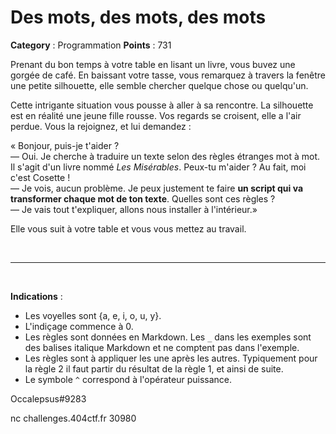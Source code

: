 # Des mots, des mots, des mots

**Category** : Programmation
**Points** : 731

Prenant du bon temps à votre table en lisant un livre, vous buvez une gorgée de café. En baissant votre tasse, vous remarquez à travers la fenêtre une petite silhouette, elle semble chercher quelque chose ou quelqu'un.

Cette intrigante situation vous pousse à aller à sa rencontre. La silhouette est en réalité une jeune fille rousse. Vos regards se croisent, elle a l'air perdue. Vous la rejoignez, et lui demandez :

« Bonjour, puis-je t'aider ?</br>
— Oui. Je cherche à traduire un texte selon des règles étranges mot à mot. Il s'agit d'un livre nommé _Les Misérables_. Peux-tu m'aider ? Au fait, moi c'est Cosette !</br>
— Je vois, aucun problème. Je peux justement te faire **un script qui va transformer chaque mot de ton texte**. Quelles sont ces règles ?</br>
— Je vais tout t'expliquer, allons nous installer à l'intérieur.»

Elle vous suit à votre table et vous vous mettez au travail.

<p class="space">&nbsp;</p>

***

<p class="space">&nbsp;</p>


**Indications** : 
- Les voyelles sont {a, e, i, o, u, y}.
- L'indiçage commence à 0.
- Les règles sont données en Markdown. Les `_` dans les exemples sont des balises italique Markdown et ne comptent pas dans l'exemple.
- Les règles sont à appliquer les une après les autres. Typiquement pour la règle 2 il faut partir du résultat de la règle 1, et ainsi de suite.
- Le symbole `^` correspond à l'opérateur puissance.

<div class="author">Occalepsus#9283</div>

nc challenges.404ctf.fr 30980



